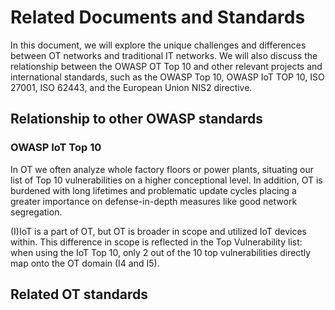 # Related Documents and Standards

In this document, we will explore the unique challenges and differences between OT networks and traditional IT networks. We will also discuss the relationship between the OWASP OT Top 10 and other relevant projects and international standards, such as the OWASP Top 10, OWASP IoT TOP 10, ISO 27001, ISO 62443, and the European Union NIS2 directive.

## Relationship to other OWASP standards

### OWASP IoT Top 10

In OT we often analyze whole factory floors or power plants, situating our list of Top 10 vulnerabilities on a higher conceptional level. In addition, OT is burdened with long lifetimes and problematic update cycles placing a greater importance on defense-in-depth measures like good network segregation.

(I)IoT is a part of OT, but OT is broader in scope and utilized IoT devices within. This difference in scope is reflected in the Top Vulnerability list: when using the IoT Top 10, only 2 out of the 10 top vulnerabilities directly map onto the OT domain (I4 and I5).

## Related OT standards
